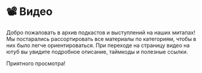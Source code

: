 # 📽 Видео

Добро пожаловать в архив подкастов и выступлений на наших митапах! Мы постарались рассортировать все материалы по категориям, чтобы в них было легче ориентироваться. При переходе на страницу видео на ютуб вы увидите подробное описание, таймкоды и полезные ссылки.

Приятного просмотра!
